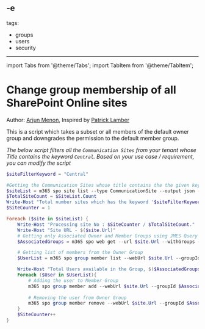 -e <!-- DISCLAIMER: All secrets, passwords, and sensitive values in this document are examples only and not real credentials. -->
---
tags:
  - groups
  - users
  - security
---

import Tabs from '@theme/Tabs';
import TabItem from '@theme/TabItem';

# Change group membership of all SharePoint Online sites

Author: [Arjun Menon](https://x.com/arjunumenon), Inspired by [Patrick Lamber](https://www.nubo.eu/EXAMPLE_SECRET_VALUE_PLACEHOLDER/)


This is a script which takes a subset or all members of the default owner group and downgrades the permission to the default member group.

*The below script filters all the `Communication Sites` from your tenant whose Title contains the keyword `Central`. Based on your use case / requirement, you can modify the script*


<Tabs>
  <TabItem value="PowerShell">

  ```powershell
  $siteFilterKeyword = "Central"

  #Getting the Communication Sites whose title contains the the given keyword
  $siteList = m365 spo site list --type CommunicationSite --output json --query "[? contains(Title,'$siteFilterKeyword')]" | ConvertFrom-Json
  $TotalSiteCount = $SiteList.Count
  Write-Host "Total number sites which has the keyword '$siteFilterKeyword' in their title are : $TotalSiteCount"
  $SiteCounter = 1

  Foreach ($site in $siteList) {
      Write-Host "Processing site No : $SiteCounter / $TotalSiteCount."
      Write-Host "Site URL - $($site.Url)"
      # Getting only Associated Owner and Member Groups using JMES Query
      $AssociatedGroups = m365 spo web get --url $site.Url --withGroups --query "{MemberGroup: AssociatedMemberGroup, OwnerGroup: AssociatedOwnerGroup}" --output json | ConvertFrom-Json

      # Getting list of members from the Owner Group
      $UserList = m365 spo group member list --webUrl $site.Url --groupId $AssociatedGroups.OwnerGroup.Id --output json | ConvertFrom-Json

      Write-Host "Total Users available in the Group, $($AssociatedGroups.OwnerGroup.Title) : "$UserList.Count
      Foreach ($User in $UserList){
          # Adding the user to Member Group
          m365 spo group member add --webUrl $site.Url --groupId $AssociatedGroups.MemberGroup.Id --userNames "$($User.UserPrincipalName)"
          
          # Removing the user from Owner Group
          m365 spo group member remove --webUrl $site.Url --groupId $AssociatedGroups.OwnerGroup.Id --userName "$($User.UserPrincipalName)" --force
      }
      $SiteCounter++
  }
  ```

  </TabItem>
</Tabs>

